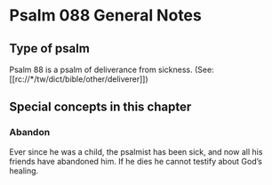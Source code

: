 # Psalm 088 General Notes
## Type of psalm

Psalm 88 is a psalm of deliverance from sickness. (See: [[rc://*/tw/dict/bible/other/deliverer]])

## Special concepts in this chapter
### Abandon
Ever since he was a child, the psalmist has been sick, and now all his friends have abandoned him. If he dies he cannot testify about God’s healing.